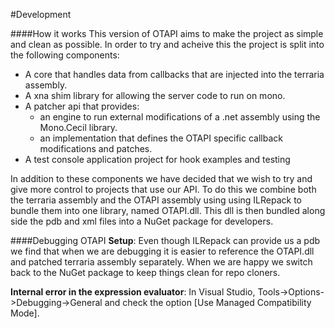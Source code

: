 ﻿#Development
		
####How it works
This version of OTAPI aims to make the project as simple and clean as possible. In order to try and acheive this the project is split into the following components:

- A core that handles data from callbacks that are injected into the terraria assembly.
- A xna shim library for allowing the server code to run on mono.
- A patcher api that provides:
  - an engine to run external modifications of a .net assembly using the Mono.Cecil library.
  - an implementation that defines the OTAPI specific callback modifications and patches.
- A test console application project for hook examples and testing

In addition to these components we have decided that we wish to try and give more control to projects that use our API. To do this we combine both the terraria assembly and the OTAPI assembly using using ILRepack to bundle them into one library, named OTAPI.dll. This dll is then bundled along side the pdb and xml files into a NuGet package for developers.

####Debugging OTAPI
**Setup**: Even though ILRepack can provide us a pdb we find that when we are debugging it is easier to reference the OTAPI.dll and patched terraria assembly separately. When we are happy we switch back to the NuGet package to keep things clean for repo cloners.

**Internal error in the expression evaluator**: In Visual Studio, Tools->Options->Debugging->General and check the option [Use Managed Compatibility Mode].